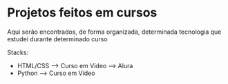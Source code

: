 # Projetos feitos em cursos

Aqui serão encontrados, de forma organizada, determinada tecnologia que estudei durante determinado curso

Stacks:
   - HTML/CSS
      --> Curso em Vídeo
      --> Alura
   - Python
      --> Curso em Vídeo
